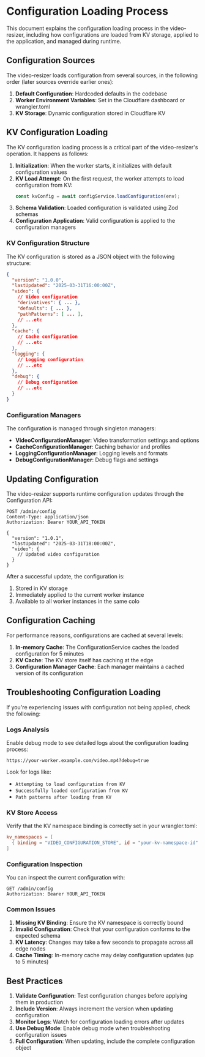 # Configuration Loading Process

This document explains the configuration loading process in the video-resizer, including how configurations are loaded from KV storage, applied to the application, and managed during runtime.

## Configuration Sources

The video-resizer loads configuration from several sources, in the following order (later sources override earlier ones):

1. **Default Configuration**: Hardcoded defaults in the codebase
2. **Worker Environment Variables**: Set in the Cloudflare dashboard or wrangler.toml
3. **KV Storage**: Dynamic configuration stored in Cloudflare KV

## KV Configuration Loading

The KV configuration loading process is a critical part of the video-resizer's operation. It happens as follows:

1. **Initialization**: When the worker starts, it initializes with default configuration values
2. **KV Load Attempt**: On the first request, the worker attempts to load configuration from KV:
   ```javascript
   const kvConfig = await configService.loadConfiguration(env);
   ```
3. **Schema Validation**: Loaded configuration is validated using Zod schemas
4. **Configuration Application**: Valid configuration is applied to the configuration managers

### KV Configuration Structure

The KV configuration is stored as a JSON object with the following structure:

```json
{
  "version": "1.0.0",
  "lastUpdated": "2025-03-31T16:00:00Z",
  "video": {
    // Video configuration
    "derivatives": { ... },
    "defaults": { ... },
    "pathPatterns": [ ... ],
    // ...etc
  },
  "cache": {
    // Cache configuration
    // ...etc
  },
  "logging": {
    // Logging configuration
    // ...etc
  },
  "debug": {
    // Debug configuration
    // ...etc
  }
}
```

### Configuration Managers

The configuration is managed through singleton managers:

- **VideoConfigurationManager**: Video transformation settings and options
- **CacheConfigurationManager**: Caching behavior and profiles
- **LoggingConfigurationManager**: Logging levels and formats
- **DebugConfigurationManager**: Debug flags and settings

## Updating Configuration

The video-resizer supports runtime configuration updates through the Configuration API:

```
POST /admin/config
Content-Type: application/json
Authorization: Bearer YOUR_API_TOKEN

{
  "version": "1.0.1",
  "lastUpdated": "2025-03-31T18:00:00Z",
  "video": {
    // Updated video configuration
  }
}
```

After a successful update, the configuration is:
1. Stored in KV storage
2. Immediately applied to the current worker instance
3. Available to all worker instances in the same colo

## Configuration Caching

For performance reasons, configurations are cached at several levels:

1. **In-memory Cache**: The ConfigurationService caches the loaded configuration for 5 minutes
2. **KV Cache**: The KV store itself has caching at the edge
3. **Configuration Manager Cache**: Each manager maintains a cached version of its configuration

## Troubleshooting Configuration Loading

If you're experiencing issues with configuration not being applied, check the following:

### Logs Analysis

Enable debug mode to see detailed logs about the configuration loading process:

```
https://your-worker.example.com/video.mp4?debug=true
```

Look for logs like:
- `Attempting to load configuration from KV`
- `Successfully loaded configuration from KV`
- `Path patterns after loading from KV`

### KV Store Access

Verify that the KV namespace binding is correctly set in your wrangler.toml:

```toml
kv_namespaces = [
  { binding = "VIDEO_CONFIGURATION_STORE", id = "your-kv-namespace-id" }
]
```

### Configuration Inspection

You can inspect the current configuration with:

```
GET /admin/config
Authorization: Bearer YOUR_API_TOKEN
```

### Common Issues

1. **Missing KV Binding**: Ensure the KV namespace is correctly bound
2. **Invalid Configuration**: Check that your configuration conforms to the expected schema
3. **KV Latency**: Changes may take a few seconds to propagate across all edge nodes
4. **Cache Timing**: In-memory cache may delay configuration updates (up to 5 minutes)

## Best Practices

1. **Validate Configuration**: Test configuration changes before applying them in production
2. **Include Version**: Always increment the version when updating configuration
3. **Monitor Logs**: Watch for configuration loading errors after updates
4. **Use Debug Mode**: Enable debug mode when troubleshooting configuration issues
5. **Full Configuration**: When updating, include the complete configuration object